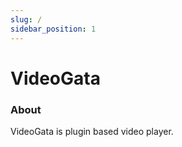 ```yaml
---
slug: /
sidebar_position: 1
---
```


# VideoGata

### About

VideoGata is plugin based video player.
